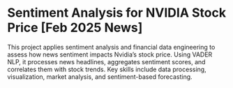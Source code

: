 # Sentiment Analysis for NVIDIA Stock Price [Feb 2025 News]
This project applies sentiment analysis and financial data engineering to assess how news sentiment impacts Nvidia’s stock price. Using VADER NLP, it processes news headlines, aggregates sentiment scores, and correlates them with stock trends. Key skills include data processing, visualization, market analysis, and sentiment-based forecasting.
